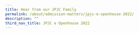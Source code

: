 ```yaml
---
title: Hear from our JPJC Family
permalink: /about/admission-matters/jpjc-e-openhouse-2022/
description: ""
third_nav_title: JPJC e Openhouse 2022
---
```


